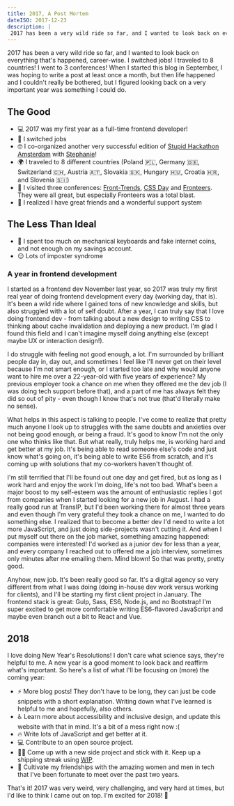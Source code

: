 ```yaml
---
title: 2017, A Post Mortem
dateISO: 2017-12-23
description: |
 2017 has been a very wild ride so far, and I wanted to look back on everything that's happened, career-wise 👩‍💻.
---
```


2017 has been a very wild ride so far, and I wanted to look back on everything that's happened, career-wise. I switched jobs! I traveled to 8 countries! I went to 3 conferences! When I started this blog in September, I was hoping to write a post at least once a month, but then life happened and I couldn't really be bothered, but I figured looking back on a very important year was something I could do.

## The Good
* 💻 2017 was my first year as a full-time frontend developer!
* 🍾 I switched jobs
* 🤓 I co-organized another very successful edition of [Stupid Hackathon Amsterdam](https://twitter.com/stupidhackams) with [Stephanie](https://twitter.com/stephaniecodes)!
* 🌍 I traveled to 8 different countries (Poland 🇵🇱, Germany 🇩🇪, Switzerland 🇨🇭, Austria 🇦🇹, Slovakia 🇸🇰, Hungary 🇭🇺, Croatia 🇭🇷, and Slovenia 🇸🇮)
* 🎫  I visited three conferences: [Front-Trends](https://2017.front-trends.com/), [CSS Day](https://cssday.nl/2018) and [Fronteers](https://fronteers.nl/congres/2017). They were all great, but especially Fronteers was a total blast.
* 💜 I realized I have great friends and a wonderful support system

## The Less Than Ideal
* 💸  I spent too much on mechanical keyboards and fake internet coins, and not enough on my savings account.
* 😔 Lots of imposter syndrome

### A year in frontend development
I started as a frontend dev November last year, so 2017 was truly my first real year of doing frontend development every day (working day, that is). It's been a wild ride where I gained tons of new knowledge and skills, but also struggled with a lot of self doubt. After a year, I can truly say that I love doing frontend dev - from talking about a new design to writing CSS to thinking about cache invalidation and deploying a new product. I'm glad I found this field and I can't imagine myself doing anything else (except maybe UX or interaction design!).

I do struggle with feeling not good enough, a lot. I'm surrounded by brilliant people day in, day out, and sometimes I feel like I'll never get on their level because I'm not smart enough, or I started too late and why would anyone want to hire me over a 22-year-old with five years of experience? My previous employer took a chance on me when they offered me the dev job (I was doing tech support before that), and a part of me has always felt they did so out of pity - even though I know that's not true (that'd literally make no sense).

What helps in this aspect is talking to people. I've come to realize that pretty much anyone I look up to struggles with the same doubts and anxieties over not being good enough, or being a fraud. It's good to know I'm not the only one who thinks like that. But what really, truly helps me, is working hard and get better at my job. It's being able to read someone else's code and just know what's going on, it's being able to write ES6 from scratch, and it's coming up with solutions that my co-workers haven't thought of.

I'm still terrified that I'll be found out one day and get fired, but as long as I work hard and enjoy the work I'm doing, life's not too bad. What's been a major boost to my self-esteem was the amount of enthusiastic replies I got from companies when I started looking for a new job in August. I had a really good run at TransIP, but I'd been working there for almost three years and even though I'm very grateful they took a chance on me, I wanted to do something else. I realized that to become a better dev I'd need to write a lot more JavaScript, and just doing side-projects wasn't cutting it. And when I put myself out there on the job market, something amazing happened: companies were interested! I'd worked as a junior dev for less than a year, and every company I reached out to offered me a job interview, sometimes only minutes after me emailing them. Mind blown! So that was pretty, pretty good.

Anyhow, new job. It's been really good so far. It's a digital agency so very different from what I was doing (doing in-house dev work versus working for clients), and I'll be starting my first client project in January. The frontend stack is great: Gulp, Sass, ES6, Node.js, and no Bootstrap! I'm super excited to get more comfortable writing ES6-flavored JavaScript and maybe even branch out a bit to React and Vue.

## 2018
I love doing New Year's Resolutions! I don't care what science says, they're helpful to me. A new year is a good moment to look back and reaffirm what's important. So here's a list of what I'll be focusing on (more) the coming year:

* ⚡️ More blog posts! They don't have to be long, they can just be code snippets with a short explanation. Writing down what I've learned is helpful to me and hopefully, also others.
* ♿️ Learn more about accessibility and inclusive design, and update this website with that in mind. It's a bit of a mess right now :(
* 🔥 Write lots of JavaScript and get better at it.
* 💻 Contribute to an open source project.
* 👩‍💻  Come up with a new side project and stick with it. Keep up a shipping streak using [WIP](https://wip.chat/).
* 💜 Cultivate my friendships with the amazing women and men in tech that I've been fortunate to meet over the past two years.

That's it! 2017 was very weird, very challenging, and very hard at times, but I'd like to think I came out on top. I'm excited for 2018! 💪
